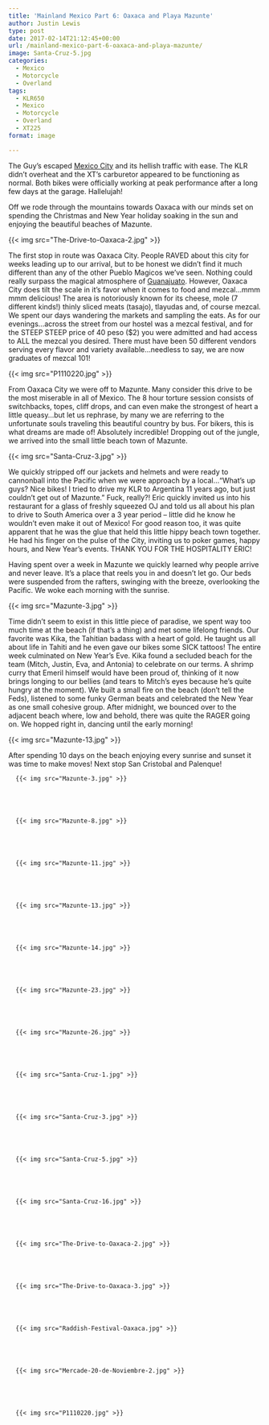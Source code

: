 ```yaml
---
title: 'Mainland Mexico Part 6: Oaxaca and Playa Mazunte'
author: Justin Lewis
type: post
date: 2017-02-14T21:12:45+00:00
url: /mainland-mexico-part-6-oaxaca-and-playa-mazunte/
image: Santa-Cruz-5.jpg
categories:
  - Mexico
  - Motorcycle
  - Overland
tags:
  - KLR650
  - Mexico
  - Motorcycle
  - Overland
  - XT225
format: image

---
```

The Guy’s escaped [Mexico City][1] and its hellish traffic with ease. The KLR didn’t overheat and the XT’s carburetor appeared to be functioning as normal. Both bikes were officially working at peak performance after a long few days at the garage. Hallelujah!

Off we rode through the mountains towards Oaxaca with our minds set on spending the Christmas and New Year holiday soaking in the sun and enjoying the beautiful beaches of Mazunte.


  {{< img src="The-Drive-to-Oaxaca-2.jpg" >}}
		      



The first stop in route was Oaxaca City. People RAVED about this city for weeks leading up to our arrival, but to be honest we didn’t find it much different than any of the other Pueblo Magicos we’ve seen. Nothing could really surpass the magical atmosphere of [Guanajuato][2]. However, Oaxaca City does tilt the scale in it’s favor when it comes to food and mezcal…mmm mmm delicious! The area is notoriously known for its cheese, mole (7 different kinds!) thinly sliced meats (tasajo), tlayudas and, of course mezcal. We spent our days wandering the markets and sampling the eats. As for our evenings…across the street from our hostel was a mezcal festival, and for the STEEP STEEP price of 40 peso ($2) you were admitted and had access to ALL the mezcal you desired. There must have been 50 different vendors serving every flavor and variety available…needless to say, we are now graduates of mezcal 101!


  {{< img src="P1110220.jpg" >}}
		      


From Oaxaca City we were off to Mazunte. Many consider this drive to be the most miserable in all of Mexico. The 8 hour torture session consists of switchbacks, topes, cliff drops, and can even make the strongest of heart a little queasy…but let us rephrase, by many we are referring to the unfortunate souls traveling this beautiful country by bus. For bikers, this is what dreams are made of! Absolutely incredible! Dropping out of the jungle, we arrived into the small little beach town of Mazunte.


  {{< img src="Santa-Cruz-3.jpg" >}}
		      


We quickly stripped off our jackets and helmets and were ready to cannonball into the Pacific when we were approach by a local…“What’s up guys? Nice bikes! I tried to drive my KLR to Argentina 11 years ago, but just couldn’t get out of Mazunte.” Fuck, really?! Eric quickly invited us into his restaurant for a glass of freshly squeezed OJ and told us all about his plan to drive to South America over a 3 year period – little did he know he wouldn’t even make it out of Mexico! For good reason too, it was quite apparent that he was the glue that held this little hippy beach town together. He had his finger on the pulse of the City, inviting us to poker games, happy hours, and New Year’s events. THANK YOU FOR THE HOSPITALITY ERIC!

Having spent over a week in Mazunte we quickly learned why people arrive and never leave. It’s a place that reels you in and doesn’t let go. Our beds were suspended from the rafters, swinging with the breeze, overlooking the Pacific. We woke each morning with the sunrise.


  {{< img src="Mazunte-3.jpg" >}}
		      


Time didn’t seem to exist in this little piece of paradise, we spent way too much time at the beach (if that’s a thing) and met some lifelong friends. Our favorite was Kika, the Tahitian badass with a heart of gold. He taught us all about life in Tahiti and he even gave our bikes some SICK tattoos! The entire week culminated on New Year’s Eve. Kika found a secluded beach for the team (Mitch, Justin, Eva, and Antonia) to celebrate on our terms. A shrimp curry that Emeril himself would have been proud of, thinking of it now brings longing to our bellies (and tears to Mitch’s eyes because he’s quite hungry at the moment). We built a small fire on the beach (don’t tell the Feds), listened to some funky German beats and celebrated the New Year as one small cohesive group. After midnight, we bounced over to the adjacent beach where, low and behold, there was quite the RAGER going on. We hopped right in, dancing until the early morning!


  {{< img src="Mazunte-13.jpg" >}}
		      


After spending 10 days on the beach enjoying every sunrise and sunset it was time to make moves! Next stop San Cristobal and Palenque!





      {{< img src="Mazunte-3.jpg" >}}
                
    



      {{< img src="Mazunte-8.jpg" >}}
                
    



      {{< img src="Mazunte-11.jpg" >}}
                
    



      {{< img src="Mazunte-13.jpg" >}}
                
    



      {{< img src="Mazunte-14.jpg" >}}
                
    



      {{< img src="Mazunte-23.jpg" >}}
                
    



      {{< img src="Mazunte-26.jpg" >}}
                
    



      {{< img src="Santa-Cruz-1.jpg" >}}
                
    



      {{< img src="Santa-Cruz-3.jpg" >}}
                
    



      {{< img src="Santa-Cruz-5.jpg" >}}
                
    



      {{< img src="Santa-Cruz-16.jpg" >}}
                
    



      {{< img src="The-Drive-to-Oaxaca-2.jpg" >}}
                
    



      {{< img src="The-Drive-to-Oaxaca-3.jpg" >}}
                
    



      {{< img src="Raddish-Festival-Oaxaca.jpg" >}}
                
    



      {{< img src="Mercade-20-de-Noviembre-2.jpg" >}}
                
    



      {{< img src="P1110220.jpg" >}}
                
    






 [1]: http://www.elevationupgrade.com/mexico-city/
 [2]: http://www.elevationupgrade.com/guanajuato-san-miguel-de-allende/